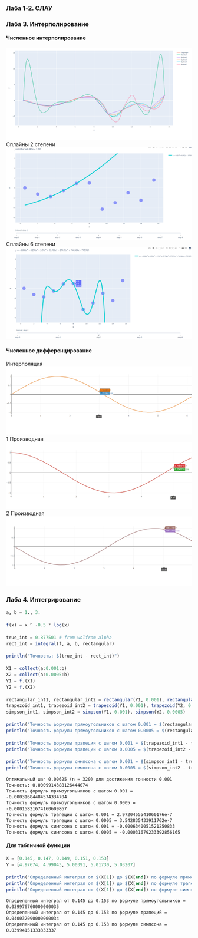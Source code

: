 
### Лаба 1-2. СЛАУ

### Лаба 3. Интерполирование
#### Численное интерполирование
![f](src/main/res/lab3/images/all.png)
Сплайны 2 степени
![f](src/main/res/lab3/images/3.png)
Сплайны 6 степени
![f](src/main/res/lab3/images/7.png)
#### Численное дифференцирование
Интерполяция
![f](src/main/res/lab3/images/f.png)
1 Производная
![f](src/main/res/lab3/images/f1.png)
2 Производная
![f](src/main/res/lab3/images/f2.png)
### Лаба 4. Интегрирование
```julia
a, b = 1., 3.

f(x) = x ^ -0.5 * log(x)

true_int = 0.877501 # from wolfram alpha
rect_int = integral(f, a, b, rectangular)

println("Точность: $(true_int - rect_int)")

X1 = collect(a:0.001:b)
X2 = collect(a:0.0005:b)
Y1 = f.(X1)
Y2 = f.(X2)

rectangular_int1, rectangular_int2 = rectangular(Y1, 0.001), rectangular(Y2, 0.0005)
trapezoid_int1, trapezoid_int2 = trapezoid(Y1, 0.001), trapezoid(Y2, 0.0005)
simpson_int1, simpson_int2 = simpson(Y1, 0.001), simpson(Y2, 0.0005)

println("Точность формулы прямоугольников с шагом 0.001 = $(rectangular_int1 - true_int)")
println("Точность формулы прямоугольников с шагом 0.0005 = $(rectangular_int2 - true_int)")

println("Точность формулы трапеции с шагом 0.001 = $(trapezoid_int1 - true_int)")
println("Точность формулы трапеции с шагом 0.0005 = $(trapezoid_int2 - true_int)")

println("Точность формулы симпсона с шагом 0.001 = $(simpson_int1 - true_int)")
println("Точность формулы симпсона с шагом 0.0005 = $(simpson_int2 - true_int)")
```
```
Оптимальный шаг 0.00625 (n = 320) для достижения точности 0.001
Точность: 0.0009914388126444074
Точность формулы прямоугольников с шагом 0.001 = -0.00031684484574334704
Точность формулы прямоугольников с шагом 0.0005 = -0.00015821674160609867
Точность формулы трапеции с шагом 0.001 = 2.9720455541060176e-7
Точность формулы трапеции с шагом 0.0005 = 3.542835433911762e-7
Точность формулы симпсона с шагом 0.001 = -0.0006340051521250833
Точность формулы симпсона с шагом 0.0005 = -0.00031679233392856165
```
#### Для табличной функции
```julia
X = [0.145, 0.147, 0.149, 0.151, 0.153]
Y = [4.97674, 4.99043, 5.00391, 5.01730, 5.03207]

println("Определенный интеграл от $(X[1]) до $(X[end]) по формуле прямоугольников = ", rectangular(Y, X[2] - X[1]))
println("Определенный интеграл от $(X[1]) до $(X[end]) по формуле трапеций = ", trapezoid(Y, X[2] - X[1]))
println("Определенный интеграл от $(X[1]) до $(X[end]) по формуле симпсона = ", simpson(Y, X[2] - X[1]))
```
```
Определенный интеграл от 0.145 до 0.153 по формуле прямоугольников = 0.039976760000000035
Определенный интеграл от 0.145 до 0.153 по формуле трапеций = 0.040032090000000034
Определенный интеграл от 0.145 до 0.153 по формуле симпсона = 0.03994151333333337
```
